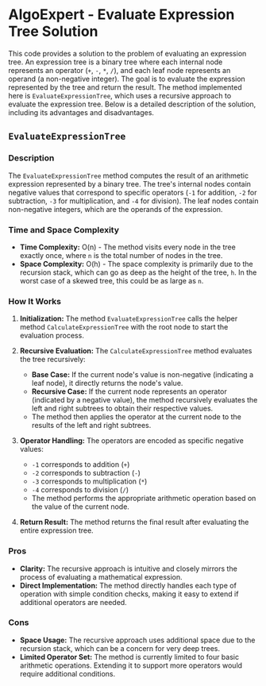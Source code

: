# AlgoExpert - Evaluate Expression Tree Solution

This code provides a solution to the problem of evaluating an expression tree. An expression tree is a binary tree where each internal node represents an operator (`+`, `-`, `*`, `/`), and each leaf node represents an operand (a non-negative integer). The goal is to evaluate the expression represented by the tree and return the result. The method implemented here is `EvaluateExpressionTree`, which uses a recursive approach to evaluate the expression tree. Below is a detailed description of the solution, including its advantages and disadvantages.

## `EvaluateExpressionTree`

### Description
The `EvaluateExpressionTree` method computes the result of an arithmetic expression represented by a binary tree. The tree's internal nodes contain negative values that correspond to specific operators (`-1` for addition, `-2` for subtraction, `-3` for multiplication, and `-4` for division). The leaf nodes contain non-negative integers, which are the operands of the expression.

### Time and Space Complexity
- **Time Complexity:** O(n) - The method visits every node in the tree exactly once, where `n` is the total number of nodes in the tree.
- **Space Complexity:** O(h) - The space complexity is primarily due to the recursion stack, which can go as deep as the height of the tree, `h`. In the worst case of a skewed tree, this could be as large as `n`.

### How It Works
1. **Initialization:** The method `EvaluateExpressionTree` calls the helper method `CalculateExpressionTree` with the root node to start the evaluation process.

2. **Recursive Evaluation:** The `CalculateExpressionTree` method evaluates the tree recursively:
   - **Base Case:** If the current node's value is non-negative (indicating a leaf node), it directly returns the node's value.
   - **Recursive Case:** If the current node represents an operator (indicated by a negative value), the method recursively evaluates the left and right subtrees to obtain their respective values.
   - The method then applies the operator at the current node to the results of the left and right subtrees.

3. **Operator Handling:** The operators are encoded as specific negative values:
   - `-1` corresponds to addition (`+`)
   - `-2` corresponds to subtraction (`-`)
   - `-3` corresponds to multiplication (`*`)
   - `-4` corresponds to division (`/`)
   - The method performs the appropriate arithmetic operation based on the value of the current node.

4. **Return Result:** The method returns the final result after evaluating the entire expression tree.

### Pros
- **Clarity:** The recursive approach is intuitive and closely mirrors the process of evaluating a mathematical expression.
- **Direct Implementation:** The method directly handles each type of operation with simple condition checks, making it easy to extend if additional operators are needed.

### Cons
- **Space Usage:** The recursive approach uses additional space due to the recursion stack, which can be a concern for very deep trees.
- **Limited Operator Set:** The method is currently limited to four basic arithmetic operations. Extending it to support more operators would require additional conditions.
